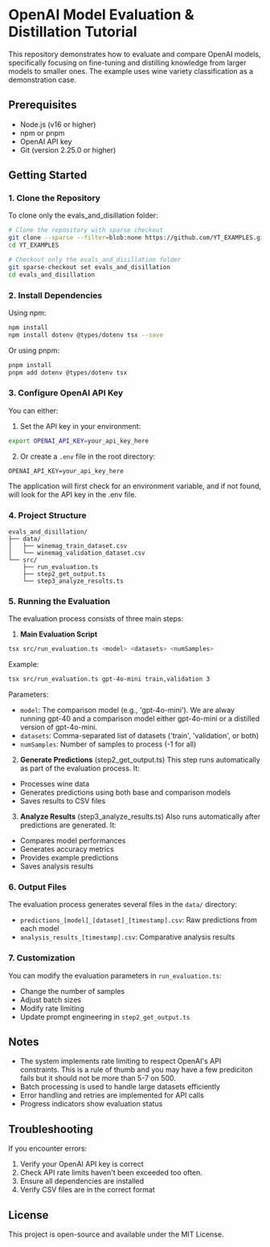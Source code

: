 # OpenAI Model Evaluation & Distillation Tutorial

This repository demonstrates how to evaluate and compare OpenAI models, specifically focusing on fine-tuning and distilling knowledge from larger models to smaller ones. The example uses wine variety classification as a demonstration case.

## Prerequisites

- Node.js (v16 or higher)
- npm or pnpm
- OpenAI API key
- Git (version 2.25.0 or higher)

## Getting Started

### 1. Clone the Repository

To clone only the evals_and_disillation folder:

```bash
# Clone the repository with sparse checkout
git clone --sparse --filter=blob:none https://github.com/YT_EXAMPLES.git
cd YT_EXAMPLES

# Checkout only the evals_and_disillation folder
git sparse-checkout set evals_and_disillation
cd evals_and_disillation
```

### 2. Install Dependencies

Using npm:
```bash
npm install
npm install dotenv @types/dotenv tsx --save
```

Or using pnpm:
```bash
pnpm install
pnpm add dotenv @types/dotenv tsx
```

### 3. Configure OpenAI API Key

You can either:

1. Set the API key in your environment:
```bash
export OPENAI_API_KEY=your_api_key_here
```

2. Or create a `.env` file in the root directory:
```env
OPENAI_API_KEY=your_api_key_here
```

The application will first check for an environment variable, and if not found, will look for the API key in the .env file.

### 4. Project Structure

```
evals_and_disillation/
├── data/
│   ├── winemag_train_dataset.csv
│   └── winemag_validation_dataset.csv
└── src/
    ├── run_evaluation.ts
    ├── step2_get_output.ts
    └── step3_analyze_results.ts
```

### 5. Running the Evaluation

The evaluation process consists of three main steps:

1. **Main Evaluation Script**
```bash
tsx src/run_evaluation.ts <model> <datasets> <numSamples>
```

Example:
```bash
tsx src/run_evaluation.ts gpt-4o-mini train,validation 3
```

Parameters:
- `model`: The comparison model (e.g., 'gpt-4o-mini'). We are alway running gpt-40 and a comparison model either gpt-4o-mini or a distilled version of gpt-4o-mini.
- `datasets`: Comma-separated list of datasets ('train', 'validation', or both)
- `numSamples`: Number of samples to process (-1 for all)

2. **Generate Predictions** (step2_get_output.ts)
This step runs automatically as part of the evaluation process. It:
- Processes wine data
- Generates predictions using both base and comparison models
- Saves results to CSV files

3. **Analyze Results** (step3_analyze_results.ts)
Also runs automatically after predictions are generated. It:
- Compares model performances
- Generates accuracy metrics
- Provides example predictions
- Saves analysis results

### 6. Output Files

The evaluation process generates several files in the `data/` directory:
- `predictions_[model]_[dataset]_[timestamp].csv`: Raw predictions from each model
- `analysis_results_[timestamp].csv`: Comparative analysis results

### 7. Customization

You can modify the evaluation parameters in `run_evaluation.ts`:
- Change the number of samples
- Adjust batch sizes
- Modify rate limiting
- Update prompt engineering in `step2_get_output.ts`

## Notes

- The system implements rate limiting to respect OpenAI's API constraints. This is a rule of thumb and you may have a few prediciton fails but it should not be more than 5-7 on 500. 
- Batch processing is used to handle large datasets efficiently
- Error handling and retries are implemented for API calls
- Progress indicators show evaluation status

## Troubleshooting

If you encounter errors:
1. Verify your OpenAI API key is correct
2. Check API rate limits haven't been exceeded too often. 
3. Ensure all dependencies are installed
4. Verify CSV files are in the correct format

## License

This project is open-source and available under the MIT License.